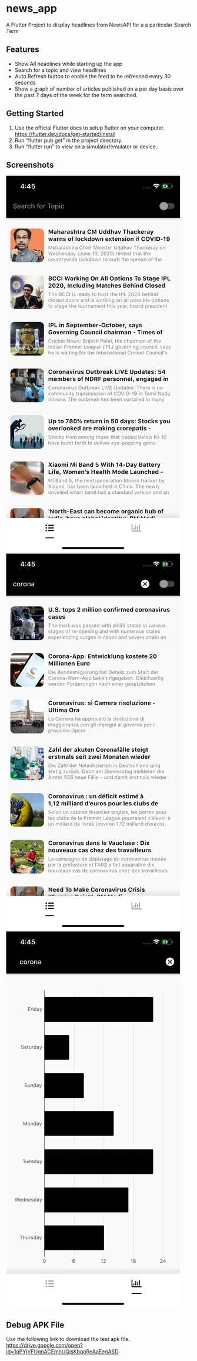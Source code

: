 # news_app

A Flutter Project to display headlines from NewsAPI for a a particular Search Term

## Features

- Show All headlines while starting up the app
- Search for a topic and view headlines
- Auto Refresh button to enable the feed to be refreshed every 30 seconds
- Show a graph of number of articles published on a per day basis over the past 7 days of the week for the term searched.

## Getting Started

1. Use the official Flutter docs to setup flutter on your computer.
   https://flutter.dev/docs/get-started/install
2. Run “flutter pub get” in the project directory.
3. Run “flutter run” to view on a simulator/emulator or device.

## Screenshots

![alt text](https://github.com/munashif-muhsin/news_app/blob/master/screenshots/home.png?raw=true)
![alt text](https://github.com/munashif-muhsin/news_app/blob/master/screenshots/home%20with%20search%20text.png?raw=true)
![alt text](https://github.com/munashif-muhsin/news_app/blob/master/screenshots/graph.png?raw=true)

## Debug APK File

Use the following link to download the test apk file.
https://drive.google.com/open?id=1qPYjVFUqnACEmhUQjsKbqoReAaEegASD
